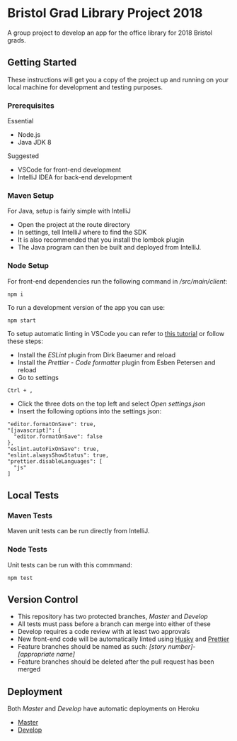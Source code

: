 <!-- prettier-ignore-start -->
# Bristol Grad Library Project 2018

A group project to develop an app for the office library for 2018 Bristol grads.

## Getting Started

These instructions will get you a copy of the project up and running on your local machine for development and testing purposes.

### Prerequisites

Essential

- Node.js
- Java JDK 8

Suggested

- VSCode for front-end development
- IntelliJ IDEA for back-end development

### Maven Setup

For Java, setup is fairly simple with IntelliJ

- Open the project at the route directory
- In settings, tell IntelliJ where to find the SDK
- It is also recommended that you install the lombok plugin
- The Java program can then be built and deployed from IntelliJ.

### Node Setup

For front-end dependencies run the following command in _/src/main/client_:

```
npm i
```

To run a development version of the app you can use:

```
npm start
```

To setup automatic linting in VSCode you can refer to [this tutorial](https://www.youtube.com/watch?v=bfyI9yl3qfE) or follow these steps:

- Install the _ESLint_ plugin from Dirk Baeumer and reload
- Install the _Prettier - Code formatter_ plugin from Esben Petersen and reload
- Go to settings

```
Ctrl + ,
```

- Click the three dots on the top left and select _Open settings.json_
- Insert the following options into the settings json:

```
"editor.formatOnSave": true,
"[javascript]": {
  "editor.formatOnSave": false
},
"eslint.autoFixOnSave": true,
"eslint.alwaysShowStatus": true,
"prettier.disableLanguages": [
  "js"
]
```

## Local Tests

### Maven Tests

Maven unit tests can be run directly from IntelliJ.

### Node Tests

Unit tests can be run with this commmand:

```
npm test
```

## Version Control

- This repository has two protected branches, _Master_ and _Develop_
- All tests must pass before a branch can merge into either of these
- Develop requires a code review with at least two approvals
- New front-end code will be automatically linted using [Husky](https://github.com/typicode/husky) and [Prettier](https://prettier.io/)
- Feature branches should be named as such: _[story number]-[appropriate name]_
- Feature branches should be deleted after the pull request has been merged

## Deployment

Both _Master_ and _Develop_ have automatic deployments on Heroku

- [Master](https://bristol-library.herokuapp.com/)
- [Develop](https://bristol-library-dev.herokuapp.com/)

<!-- prettier-ignore-end -->
